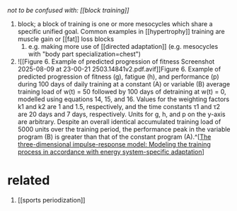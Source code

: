 *not to be confused with: [[block training]]*

1. block; a block of training is one or more mesocycles which share a specific unified goal. Common examples in [[hypertrophy]] training are muscle gain or [[fat]] loss blocks
	1. e.g. making more use of [[directed adaptation]] (e.g. mesocycles with "body part specialization=chest")
2. ![[Figure 6. Example of predicted progression of fitness Screenshot 2025-08-09 at 23-00-21 2503.14841v2.pdf.avif]]Figure 6. Example of predicted progression of fitness (g), fatigue (h), and performance (p) during 100 days of daily training at a constant (A) or variable (B) average training load of w(t) = 50 followed by 100 days of detraining at w(t) = 0, modelled using equations 14, 15, and 16. Values for the weighting factors k1 and k2 are 1 and 1.5, respectively, and the time constants τ1 and τ2 are 20 days and 7 days, respectively. Units for g, h, and p on the y-axis are arbitrary. Despite an overall identical accumulated training load of 5000 units over the training period, the performance peak in the variable program (B) is greater than that of the constant program (A).^[[The three-dimensional impulse-response model: Modeling the training process in accordance with energy system-specific adaptation](https://arxiv.org/pdf/2503.14841)]

# related
1. [[sports periodization]]